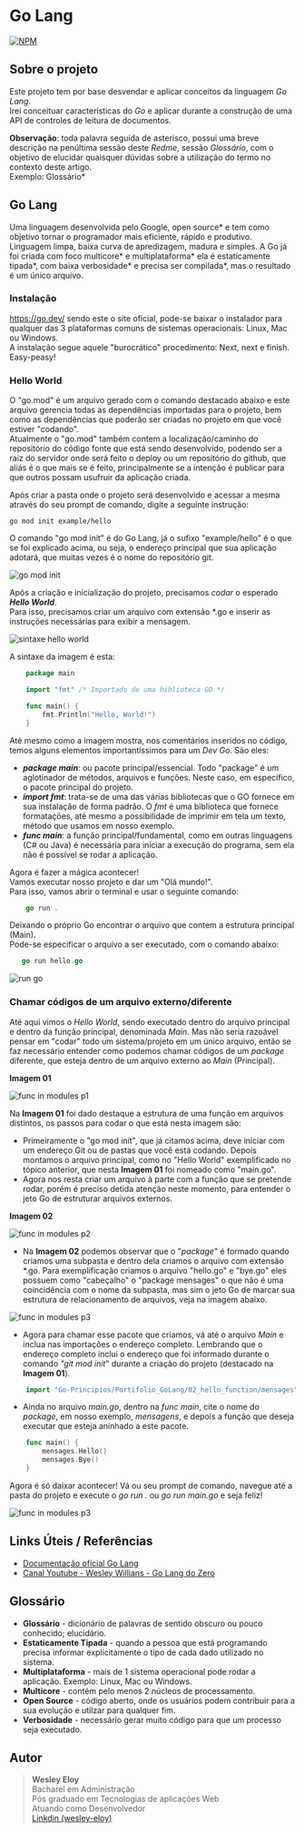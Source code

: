# Go Lang

[![NPM](https://img.shields.io/npm/l/react)](https://github.com/wesloy/Portifolio_S.O.L.I.D/blob/main/license)

## Sobre o projeto

Este projeto tem por base desvendar e aplicar conceitos da linguagem _Go Lang_.  
Irei conceituar características do _Go_ e aplicar durante a construção de uma API de controles de leitura de documentos.

**Observação**: toda palavra seguida de asterisco, possui uma breve descrição na penúltima sessão deste _Redme_, sessão _Glossário_, com o objetivo de elucidar quaisquer dúvidas sobre a utilização do termo no contexto deste artigo.  
Exemplo: Glossário\*

## Go Lang

Uma linguagem desenvolvida pelo Google, open source* e tem como objetivo tornar o programador mais eficiente, rápido e produtivo.  
Linguagem limpa, baixa curva de apredizagem, madura e simples. A Go já foi criada com foco multicore* e multiplataforma* ela é estaticamente tipada*, com baixa verbosidade* e precisa ser compilada*, mas o resultado é um único arquivo.

### Instalação

https://go.dev/ sendo este o site oficial, pode-se baixar o instalador para qualquer das 3 plataformas comuns de sistemas operacionais: Linux, Mac ou Windows.  
A instalação segue aquele "burocrático" procedimento: Next, next e finish. Easy-peasy!

### Hello World

O "go.mod" é um arquivo gerado com o comando destacado abaixo e este arquivo gerencia todas as dependências importadas para o projeto, bem como as dependências que poderão ser criadas no projeto em que você estiver "codando".  
Atualmente o "go.mod" também contem a localização/caminho do repositório do código fonte que está sendo desenvolvido, podendo ser a raiz do servidor onde será feito o deploy ou um repositório do github, que aliás é o que mais se é feito, principalmente se a intenção é publicar para que outros possam usufruir da aplicação criada.

Após criar a pasta onde o projeto será desenvolvido e acessar a mesma através do seu prompt de comando, digite a seguinte instrução:

```DOS
go mod init example/hello
```

O comando "go mod init" é do Go Lang, já o sufixo "example/hello" é o que se foi explicado acima, ou seja, o endereço principal que sua aplicação adotará, que muitas vezes é o nome do repositório git.  

![go mod init](imgs/go_mod_init.png)

Após a criação e inicialização do projeto, precisamos *codar* o esperado ___Hello World___.  
Para isso, precisamos criar um arquivo com extensão *.go e inserir as instruções necessárias para exibir a mensagem.  

![sintaxe hello world](imgs/hello_world_sintaxe.png)  

A sintaxe da imagem é esta:  

```go
	package main 

	import "fmt" /* Importado de uma biblioteca GO */

	func main() { 
		fmt.Println("Hello, World!") 
	}
```

Até mesmo como a imagem mostra, nos comentários inseridos no código, temos alguns elementos importantíssimos para um _Dev Go_. São eles:  

- ***package main***: ou pacote principal/essencial. Todo "package" é um aglotinador de métodos, arquivos e funções. Neste caso, em específico, o pacote principal do projeto.  
- ***import fmt***: trata-se de uma das várias bibliotecas que o GO fornece em sua instalação de forma padrão. O _fmt_ é uma biblioteca que fornece formatações, até mesmo a possibilidade de imprimir em tela um texto, método que usamos em nosso exemplo.  
- ***func main***: a função principal/fundamental, como em outras linguagens (C# ou Java) é necessária para iniciar a execução do programa, sem ela não é possível se rodar a aplicação.  

Agora é fazer a mágica acontecer!  
Vamos executar nosso projeto e dar um "Olá mundo!".  
Para isso, vamos abrir o terminal e usar o seguinte comando:  

```go
	go run .
```
 Deixando o próprio Go encontrar o arquivo que contem a estrutura principal (Main).  
 Pode-se especificar o arquivo a ser executado, com o comando abaixo:  
 ```go
	go run hello.go
```

![run go](imgs/run_go.png)  

### Chamar códigos de um arquivo externo/diferente  


Até aqui vimos o *Hello World*, sendo executado dentro do arquivo principal e dentro da função principal, denominada *Main*. Mas não seria razoável pensar em "codar" todo um sistema/projeto em um único arquivo, então se faz necessário entender como podemos chamar códigos de um *package* diferente, que esteja dentro de um arquivo externo ao *Main* (Principal).  

**Imagem 01**

![func in modules p1](imgs/hello_world_func.png)

Na **Imagem 01** foi dado destaque a estrutura de uma função em arquivos distintos, os passos para codar o que está nesta imagem são:  

- Primeiramente o "go mod init", que já citamos acima, deve iniciar com um endereço Git ou de pastas que você está codando. Depois montamos o arquivo principal, como no "Hello World" exemplificado no tópico anterior, que nesta **Imagem 01** foi nomeado como "main.go".
- Agora nos resta criar um arquivo à parte com a função que se pretende rodar, porém é preciso detida atenção neste momento, para entender o jeto Go de estruturar arquivos externos.
  
**Imagem 02**

![func in modules p2](imgs/hello_world_func2.png)  

- Na **Imagem 02** podemos observar que o "_package_" é formado quando criamos uma subpasta e dentro dela criamos o arquivo com extensão *.go.  Para exemplificação criamos o arquivo "hello.go" e "bye.go" eles possuem como "cabeçalho" o "package mensages" o que não é uma coincidência com o nome da subpasta, mas sim o jeto Go de marcar sua estrutura de relacionamento de arquivos, veja na imagem abaixo.  

![func in modules p3](imgs/hello_world_func3.png)  

- Agora para chamar esse pacote que criamos, vá até o arquivo _Main_ e inclua nas importações o endereço completo. Lembrando que o endereço completo inclui o endereço que foi informado durante o comando *"git mod init*" durante a criação do projeto (destacado na **Imagem 01**).  

```go
	import "Go-Principios/Portifolio_GoLang/02_hello_function/mensages"
```  

- Ainda no arquivo *main.go*, dentro na *func main*, cite o nome do *package*, em nosso exemplo, *mensagens*, e depois a função que deseja executar que esteja aninhado a este pacote.

```go
	func main() {		
		mensages.Hello()
		mensages.Bye()
	}
```

Agora é só daixar acontecer! Vá ou seu prompt de comando, navegue até a pasta do projeto e execute o *go run .* ou *go run main.go* e seja feliz!


![func in modules p3](imgs/hello_world_func4.png)  


## Links Úteis / Referências

- [Documentação oficial Go Lang](https://go.dev/)  
- [Canal Youtube - Wesley Willians - Go Lang do Zero](https://www.youtube.com/watch?v=_MkQLDMak-4&list=PL5aY_NrL1rjucQqO21QH8KclsLDYu1BIg)  


## Glossário

- **Glossário** - dicionário de palavras de sentido obscuro ou pouco conhecido; elucidário.
- **Estaticamente Tipada** - quando a pessoa que está programando precisa informar explicitamente o tipo de cada dado utilizado no sistema.
- **Multiplataforma** - mais de 1 sistema operacional pode rodar a aplicação. Exemplo: Linux, Mac ou Windows.
- **Multicore** - contém pelo menos 2 núcleos de processamento.
- **Open Source** - código aberto, onde os usuários podem contribuir para a sua evolução e utilzar para qualquer fim.
- **Verbosidade** - necessário gerar muito código para que um processo seja executado.

## Autor

> **Wesley Eloy**  
> Bacharel em Administração  
> Pós graduado em Tecnologias de aplicações Web  
> Atuando como Desenvolvedor  
> [Linkdin (wesley-eloy)](https://www.linkedin.com/in/wesley-eloy/)




